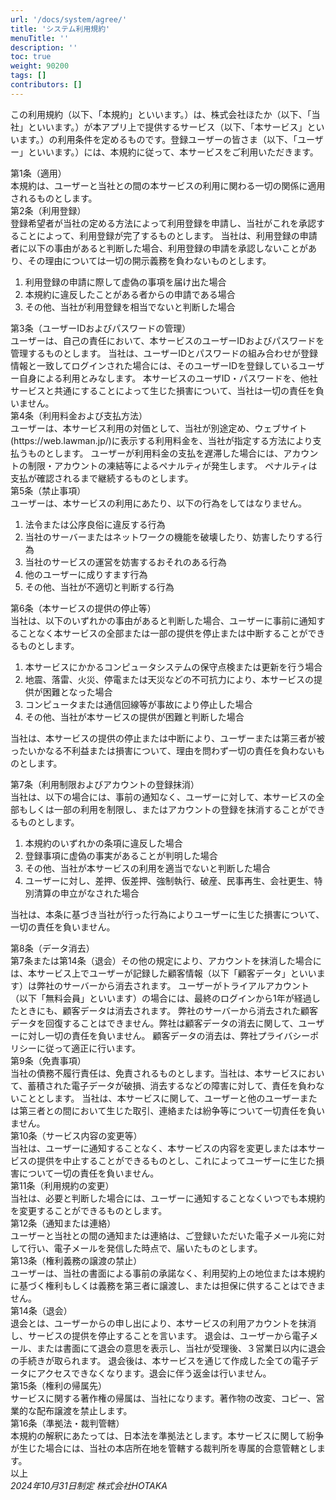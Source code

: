 ```yaml
---
url: '/docs/system/agree/'
title: 'システム利用規約'
menuTitle: ''
description: ''
toc: true
weight: 90200
tags: []
contributors: []
---
```


この利用規約（以下、「本規約」といいます。）は、株式会社ほたか（以下、「当社」といいます。）が本アプリ上で提供するサービス（以下、「本サービス」といいます。）の利用条件を定めるものです。登録ユーザーの皆さま（以下、「ユーザー」といいます。）には、本規約に従って、本サービスをご利用いただきます。

  <div class="text-bold q-mt-md">第1条（適用）</div>
  本規約は、ユーザーと当社との間の本サービスの利用に関わる一切の関係に適用されるものとします。
  <div class="text-bold q-mt-md">第2条（利用登録）</div>
  登録希望者が当社の定める方法によって利用登録を申請し、当社がこれを承認することによって、利用登録が完了するものとします。 当社は、利用登録の申請者に以下の事由があると判断した場合、利用登録の申請を承認しないことがあり、その理由については一切の開示義務を負わないものとします。
  <ol>
    <li>利用登録の申請に際して虚偽の事項を届け出た場合</li>
    <li>本規約に違反したことがある者からの申請である場合</li>
    <li>その他、当社が利用登録を相当でないと判断した場合</li>
  </ol>
  <div class="text-bold q-mt-md">第3条（ユーザーIDおよびパスワードの管理）</div>
  ユーザーは、自己の責任において、本サービスのユーザーIDおよびパスワードを管理するものとします。 当社は、ユーザーIDとパスワードの組み合わせが登録情報と一致してログインされた場合には、そのユーザーIDを登録しているユーザー自身による利用とみなします。 本サービスのユーザID・パスワードを、他社サービスと共通にすることによって生じた損害について、当社は一切の責任を負いません。
  <div class="text-bold q-mt-md">第4条（利用料金および支払方法）</div>
  ユーザーは、本サービス利用の対価として、当社が別途定め、ウェブサイト<span class="text-negative text-bold q-mt-md">(https://web.lawman.jp/)</span>に表示する利用料金を、当社が指定する方法により支払うものとします。 ユーザーが利用料金の支払を遅滞した場合には、アカウントの制限・アカウントの凍結等によるペナルティが発生します。 ペナルティは支払が確認されるまで継続するものとします。
  <div class="text-bold q-mt-md">第5条（禁止事項）</div>
  ユーザーは、本サービスの利用にあたり、以下の行為をしてはなりません。
  <ol>
    <li>法令または公序良俗に違反する行為</li>
    <li>当社のサーバーまたはネットワークの機能を破壊したり、妨害したりする行為</li>
    <li>当社のサービスの運営を妨害するおそれのある行為</li>
    <li>他のユーザーに成りすます行為</li>
    <li>その他、当社が不適切と判断する行為</li>
  </ol>

  <div class="text-bold q-mt-md">第6条（本サービスの提供の停止等）</div>
  当社は、以下のいずれかの事由があると判断した場合、ユーザーに事前に通知することなく本サービスの全部または一部の提供を停止または中断することができるものとします。
  <ol>
    <li>本サービスにかかるコンピュータシステムの保守点検または更新を行う場合</li>
    <li>地震、落雷、火災、停電または天災などの不可抗力により、本サービスの提供が困難となった場合</li>
    <li>コンピュータまたは通信回線等が事故により停止した場合</li>
    <li>その他、当社が本サービスの提供が困難と判断した場合</li>
  </ol>
  <p>当社は、本サービスの提供の停止または中断により、ユーザーまたは第三者が被ったいかなる不利益または損害について、理由を問わず一切の責任を負わないものとします。</p>

  <div class="text-bold q-mt-md">第7条（利用制限およびアカウントの登録抹消）</div>
  当社は、以下の場合には、事前の通知なく、ユーザーに対して、本サービスの全部もしくは一部の利用を制限し、またはアカウントの登録を抹消することができるものとします。
  <ol>
    <li>本規約のいずれかの条項に違反した場合</li>
    <li>登録事項に虚偽の事実があることが判明した場合</li>
    <li>その他、当社が本サービスの利用を適当でないと判断した場合</li>
    <li>ユーザーに対し、差押、仮差押、強制執行、破産、民事再生、会社更生、特別清算の申立がなされた場合</li>
  </ol>

当社は、本条に基づき当社が行った行為によりユーザーに生じた損害について、一切の責任を負いません。

  <div class="text-bold q-mt-md">第8条（データ消去）</div>
  第7条または第14条（退会）その他の規定により、アカウントを抹消した場合には、本サービス上でユーザーが記録した顧客情報（以下「顧客データ」といいます）は弊社のサーバーから消去されます。 ユーザーがトライアルアカウント（以下「無料会員」といいます）の場合には、最終のログインから1年が経過したときにも、顧客データは消去されます。 弊社のサーバーから消去された顧客データを回復することはできません。弊社は顧客データの消去に関して、ユーザーに対し一切の責任を負いません。 顧客データの消去は、弊社プライバシーポリシーに従って適正に行います。
  <div class="text-bold q-mt-md">第9条（免責事項）</div>
  当社の債務不履行責任は、免責されるものとします。当社は、本サービスにおいて、蓄積された電子データが破損、消去するなどの障害に対して、責任を負わないこととします。 当社は、本サービスに関して、ユーザーと他のユーザーまたは第三者との間において生じた取引、連絡または紛争等について一切責任を負いません。
  <div class="text-bold q-mt-md">第10条（サービス内容の変更等）</div>
  当社は、ユーザーに通知することなく、本サービスの内容を変更しまたは本サービスの提供を中止することができるものとし、これによってユーザーに生じた損害について一切の責任を負いません。
  <div class="text-bold q-mt-md">第11条（利用規約の変更）</div>
  当社は、必要と判断した場合には、ユーザーに通知することなくいつでも本規約を変更することができるものとします。
  <div class="text-bold q-mt-md">第12条（通知または連絡）</div>
  ユーザーと当社との間の通知または連絡は、ご登録いただいた電子メール宛に対して行い、電子メールを発信した時点で、届いたものとします。
  <div class="text-bold q-mt-md">第13条（権利義務の譲渡の禁止）</div>
  ユーザーは、当社の書面による事前の承諾なく、利用契約上の地位または本規約に基づく権利もしくは義務を第三者に譲渡し、または担保に供することはできません。
  <div class="text-bold q-mt-md">第14条（退会）</div>
  退会とは、ユーザーからの申し出により、本サービスの利用アカウントを抹消し、サービスの提供を停止することを言います。 退会は、ユーザーから電子メール、または書面にて退会の意思を表示し、当社が受理後、３営業日以内に退会の手続きが取られます。 退会後は、本サービスを通じて作成した全ての電子データにアクセスできなくなります。退会に伴う返金は行いません。
  <div class="text-bold q-mt-md">第15条（権利の帰属先）</div>
  サービスに関する著作権の帰属は、当社になります。著作物の改変、コピー、営業的な配布譲渡を禁止します。
  <div class="text-bold q-mt-md">第16条（準拠法・裁判管轄）</div>
  本規約の解釈にあたっては、日本法を準拠法とします。本サービスに関して紛争が生じた場合には、当社の本店所在地を管轄する裁判所を専属的合意管轄とします。
  <div>以上</div>
  <address class="text-right">2024年10月31日制定 株式会社HOTAKA</address>
